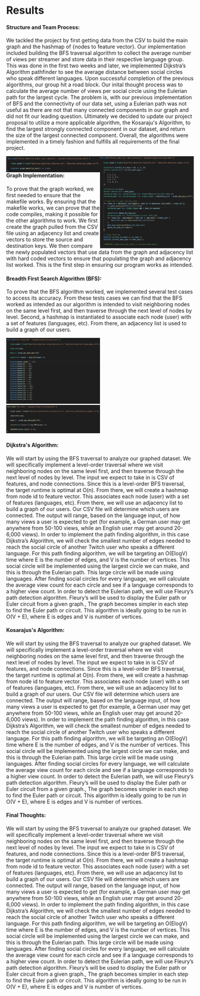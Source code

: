 # Results

#### **Structure and Team Process**:
 We tackled the project by first getting data from the CSV to build the main graph and the hashmap of {nodes to feature vector}. Our implementation included building the BFS traversal algorithm to collect the average number of views per streamer and store data in their respective language group. This was done in the first two weeks and later, we implemented Dijkstra’s Algorithm pathfinder to see the average distance between social circles who speak different languages. Upon successful completion of the previous algorithms, our group hit a road block. Our inital thought process was to calculate the average number of views per social circle using the Eulerian path for the largest cycle. The problem is, with our previous implementation of BFS and the connectivity of our data set, using a Eulerian path was not useful as there are not that many connected components in our graph and did not fit our leading question. Ultimately we decided to update our project proposal to utilize a more applicable algorithm, the Kosaraju's Algorithm, to find the largest strongly connected component in our dataset, and return the size of the largest connected component. Overall, the algorithms were implemented in a timely fashion and fulfills all requirements of the final project. 

<img src="/images/two.png" height="50%" width="50%" align="right"/>
<img src="/images/three.png" height="50%" width="50%" align="right"/>

#### **Graph Implementation**:
 To prove that the graph worked, we first needed to ensure that the makefile works. By ensuring that the makefile works, we can prove that the code compiles, making it possible for the other algorithms to work. We first create the graph pulled from the CSV file using an adjacency list and create vectors to store the source and destination keys. We then compare the newly populated vectors that use data from the graph and adjacency list with hard coded vectors to ensure that populating the graph and adjacency list worked. This is the first step in ensuring our program works as intended. 

#### **Breadth First Search Algorithm (BFS)**:
 To prove that the BFS algorithm worked, we implemented several test cases to access its accuracy. From these tests cases we can find that the BFS worked as intended as our algorithm is intended to visit neighboring nodes on the same level first, and then traverse through the next level of nodes by level. Second, a hashmap is instantiated to associate each node (user) with a set of features (languages, etc). From there, an adjacency list is used to build a graph of our users.
 
<img src="/images/one.png" height="50%" width="50%" /> 
<img src="/images/four.png" height="50%" width="50%" />

#### **Dijkstra's Algorithm**:
 We will start by using the BFS traversal to analyze our graphed dataset. We will specifically implement a level-order traversal where we visit neighboring nodes on the same level first, and then traverse through the next level of nodes by level.  The input we expect to take in is CSV of features, and node connections. Since this is a level-order BFS traversal, the target runtime is optimal at O(n). From there, we will create a hashmap from node id to feature vector. This associates each node (user) with a set of features (languages, etc). From there, we will use an adjacency list to build a graph of our users. Our CSV file will determine which users are connected. The output will range, based on the language input, of how many views a user is expected to get (for example, a German user may get anywhere from 50-100 views, while an English user may get around 20-6,000 views). In order to implement the path finding algorithm, in this case Dijkstra’s Algorithm, we will check the smallest number of edges needed to reach the social circle of another Twitch user who speaks a different language. For this path finding algorithm, we will be targeting an O(ElogV) time where E is the number of edges, and V is the number of vertices. This social circle will be implemented using the largest circle we can make, and this is through the Eulerian path. This large circle will be made using languages. After finding social circles for every language, we will calculate the average view count for each circle and see if a language corresponds to a higher view count.  In order to detect the Eulerian path, we will use Fleury’s path detection algorithm. Fleury’s will be used to display the Euler path or Euler circuit from a given graph., The graph becomes simpler in each step to find the Euler path or circuit. This algorithm is ideally going to be run in O(V + E), where E is edges and V is number of vertices. 
 

 #### **Kosarajus's Algorithm**:
 We will start by using the BFS traversal to analyze our graphed dataset. We will specifically implement a level-order traversal where we visit neighboring nodes on the same level first, and then traverse through the next level of nodes by level.  The input we expect to take in is CSV of features, and node connections. Since this is a level-order BFS traversal, the target runtime is optimal at O(n). From there, we will create a hashmap from node id to feature vector. This associates each node (user) with a set of features (languages, etc). From there, we will use an adjacency list to build a graph of our users. Our CSV file will determine which users are connected. The output will range, based on the language input, of how many views a user is expected to get (for example, a German user may get anywhere from 50-100 views, while an English user may get around 20-6,000 views). In order to implement the path finding algorithm, in this case Dijkstra’s Algorithm, we will check the smallest number of edges needed to reach the social circle of another Twitch user who speaks a different language. For this path finding algorithm, we will be targeting an O(ElogV) time where E is the number of edges, and V is the number of vertices. This social circle will be implemented using the largest circle we can make, and this is through the Eulerian path. This large circle will be made using languages. After finding social circles for every language, we will calculate the average view count for each circle and see if a language corresponds to a higher view count.  In order to detect the Eulerian path, we will use Fleury’s path detection algorithm. Fleury’s will be used to display the Euler path or Euler circuit from a given graph., The graph becomes simpler in each step to find the Euler path or circuit. This algorithm is ideally going to be run in O(V + E), where E is edges and V is number of vertices. 
 
  #### **Final Thoughts**:
 We will start by using the BFS traversal to analyze our graphed dataset. We will specifically implement a level-order traversal where we visit neighboring nodes on the same level first, and then traverse through the next level of nodes by level.  The input we expect to take in is CSV of features, and node connections. Since this is a level-order BFS traversal, the target runtime is optimal at O(n). From there, we will create a hashmap from node id to feature vector. This associates each node (user) with a set of features (languages, etc). From there, we will use an adjacency list to build a graph of our users. Our CSV file will determine which users are connected. The output will range, based on the language input, of how many views a user is expected to get (for example, a German user may get anywhere from 50-100 views, while an English user may get around 20-6,000 views). In order to implement the path finding algorithm, in this case Dijkstra’s Algorithm, we will check the smallest number of edges needed to reach the social circle of another Twitch user who speaks a different language. For this path finding algorithm, we will be targeting an O(ElogV) time where E is the number of edges, and V is the number of vertices. This social circle will be implemented using the largest circle we can make, and this is through the Eulerian path. This large circle will be made using languages. After finding social circles for every language, we will calculate the average view count for each circle and see if a language corresponds to a higher view count.  In order to detect the Eulerian path, we will use Fleury’s path detection algorithm. Fleury’s will be used to display the Euler path or Euler circuit from a given graph., The graph becomes simpler in each step to find the Euler path or circuit. This algorithm is ideally going to be run in O(V + E), where E is edges and V is number of vertices. 


